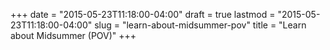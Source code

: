 +++
date = "2015-05-23T11:18:00-04:00"
draft = true
lastmod = "2015-05-23T11:18:00-04:00"
slug = "learn-about-midsummer-pov"
title = "Learn about Midsummer (POV)"
+++


